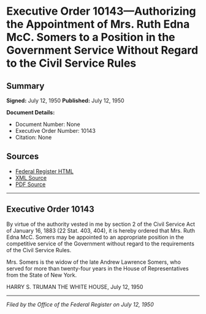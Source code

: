 # Executive Order 10143—Authorizing the Appointment of Mrs. Ruth Edna McC. Somers to a Position in the Government Service Without Regard to the Civil Service Rules

## Summary

**Signed:** July 12, 1950
**Published:** July 12, 1950

**Document Details:**
- Document Number: None
- Executive Order Number: 10143
- Citation: None

## Sources
- [Federal Register HTML](https://www.presidency.ucsb.edu/documents/executive-order-10143-authorizing-the-appointment-mrs-ruth-edna-mcc-somers-position-the)
- [XML Source](None)
- [PDF Source](None)

---

## Executive Order 10143

By virtue of the authority vested in me by section 2 of the Civil Service Act of January 16, 1883 (22 Stat. 403, 404), it is hereby ordered that Mrs. Ruth Edna McC. Somers may be appointed to an appropriate position in the competitive service of the Government without regard to the requirements of the Civil Service Rules.

Mrs. Somers is the widow of the late Andrew Lawrence Somers, who served for more than twenty-four years in the House of Representatives from the State of New York.

HARRY S. TRUMAN
THE WHITE HOUSE,
July 12, 1950

---

*Filed by the Office of the Federal Register on July 12, 1950*
